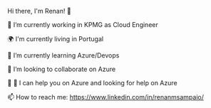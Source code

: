 
Hi there, I'm Renan! 👋

🔭 I’m currently working in KPMG as Cloud Engineer

🌍 I'm currently living in Portugal

🌱 I’m currently learning Azure/Devops

👯 I’m looking to collaborate on Azure

💬 🤔 I can help you on Azure and looking for help on Azure

📫 How to reach me: https://www.linkedin.com/in/renanmsampaio/


